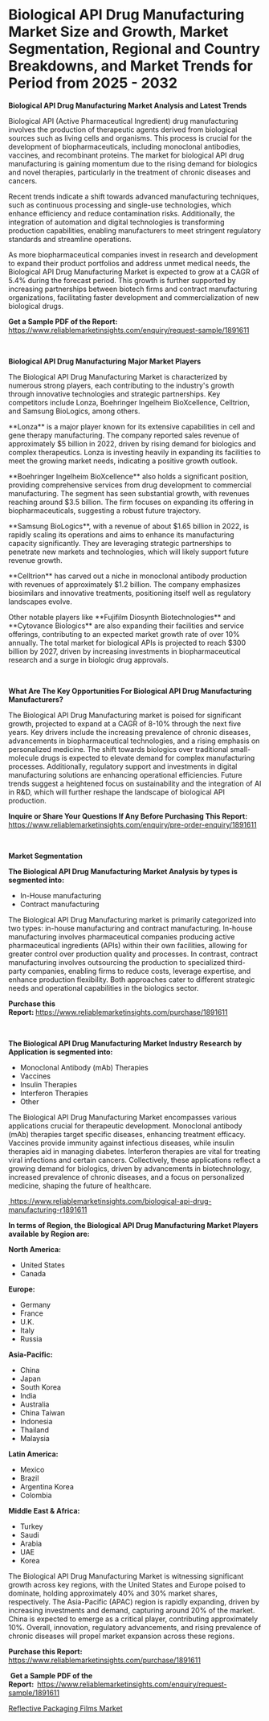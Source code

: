 <p><h1>Biological API Drug Manufacturing Market Size and Growth, Market Segmentation, Regional and Country Breakdowns, and Market Trends for Period from 2025 -  2032</h1></p><p><strong>Biological API Drug Manufacturing Market Analysis and Latest Trends</strong></p>
<p><p>Biological API (Active Pharmaceutical Ingredient) drug manufacturing involves the production of therapeutic agents derived from biological sources such as living cells and organisms. This process is crucial for the development of biopharmaceuticals, including monoclonal antibodies, vaccines, and recombinant proteins. The market for biological API drug manufacturing is gaining momentum due to the rising demand for biologics and novel therapies, particularly in the treatment of chronic diseases and cancers.</p><p>Recent trends indicate a shift towards advanced manufacturing techniques, such as continuous processing and single-use technologies, which enhance efficiency and reduce contamination risks. Additionally, the integration of automation and digital technologies is transforming production capabilities, enabling manufacturers to meet stringent regulatory standards and streamline operations.</p><p>As more biopharmaceutical companies invest in research and development to expand their product portfolios and address unmet medical needs, the Biological API Drug Manufacturing Market is expected to grow at a CAGR of 5.4% during the forecast period. This growth is further supported by increasing partnerships between biotech firms and contract manufacturing organizations, facilitating faster development and commercialization of new biological drugs.</p></p>
<p><strong>Get a Sample PDF of the Report:&nbsp;</strong> <a href="https://www.reliablemarketinsights.com/enquiry/request-sample/1891611?utm_campaign=2004&utm_medium=2&utm_source=Github&utm_content=ia&utm_term=14012025&utm_id=biological-api-drug-manufacturing">https://www.reliablemarketinsights.com/enquiry/request-sample/1891611</a></p>
<p>&nbsp;</p>
<p><strong>Biological API Drug Manufacturing Major Market Players</strong></p>
<p><p>The Biological API Drug Manufacturing Market is characterized by numerous strong players, each contributing to the industry's growth through innovative technologies and strategic partnerships. Key competitors include Lonza, Boehringer Ingelheim BioXcellence, Celltrion, and Samsung BioLogics, among others.</p><p>**Lonza** is a major player known for its extensive capabilities in cell and gene therapy manufacturing. The company reported sales revenue of approximately $5 billion in 2022, driven by rising demand for biologics and complex therapeutics. Lonza is investing heavily in expanding its facilities to meet the growing market needs, indicating a positive growth outlook.</p><p>**Boehringer Ingelheim BioXcellence** also holds a significant position, providing comprehensive services from drug development to commercial manufacturing. The segment has seen substantial growth, with revenues reaching around $3.5 billion. The firm focuses on expanding its offering in biopharmaceuticals, suggesting a robust future trajectory.</p><p>**Samsung BioLogics**, with a revenue of about $1.65 billion in 2022, is rapidly scaling its operations and aims to enhance its manufacturing capacity significantly. They are leveraging strategic partnerships to penetrate new markets and technologies, which will likely support future revenue growth.</p><p>**Celltrion** has carved out a niche in monoclonal antibody production with revenues of approximately $1.2 billion. The company emphasizes biosimilars and innovative treatments, positioning itself well as regulatory landscapes evolve.</p><p>Other notable players like **Fujifilm Diosynth Biotechnologies** and **Cytovance Biologics** are also expanding their facilities and service offerings, contributing to an expected market growth rate of over 10% annually. The total market for biological APIs is projected to reach $300 billion by 2027, driven by increasing investments in biopharmaceutical research and a surge in biologic drug approvals.</p></p>
<p>&nbsp;</p>
<p><strong>What Are The Key Opportunities For Biological API Drug Manufacturing Manufacturers?</strong></p>
<p><p>The Biological API Drug Manufacturing market is poised for significant growth, projected to expand at a CAGR of 8-10% through the next five years. Key drivers include the increasing prevalence of chronic diseases, advancements in biopharmaceutical technologies, and a rising emphasis on personalized medicine. The shift towards biologics over traditional small-molecule drugs is expected to elevate demand for complex manufacturing processes. Additionally, regulatory support and investments in digital manufacturing solutions are enhancing operational efficiencies. Future trends suggest a heightened focus on sustainability and the integration of AI in R&D, which will further reshape the landscape of biological API production.</p></p>
<p><strong>Inquire or Share Your Questions If Any Before Purchasing This Report:</strong> <a href="https://www.reliablemarketinsights.com/enquiry/pre-order-enquiry/1891611?utm_campaign=2004&utm_medium=2&utm_source=Github&utm_content=ia&utm_term=14012025&utm_id=biological-api-drug-manufacturing">https://www.reliablemarketinsights.com/enquiry/pre-order-enquiry/1891611</a></p>
<p>&nbsp;</p>
<p><strong>Market Segmentation</strong></p>
<p><strong>The Biological API Drug Manufacturing Market Analysis by types is segmented into:</strong></p>
<p><ul><li>In-House manufacturing</li><li>Contract manufacturing</li></ul></p>
<p><p>The Biological API Drug Manufacturing market is primarily categorized into two types: in-house manufacturing and contract manufacturing. In-house manufacturing involves pharmaceutical companies producing active pharmaceutical ingredients (APIs) within their own facilities, allowing for greater control over production quality and processes. In contrast, contract manufacturing involves outsourcing the production to specialized third-party companies, enabling firms to reduce costs, leverage expertise, and enhance production flexibility. Both approaches cater to different strategic needs and operational capabilities in the biologics sector.</p></p>
<p><strong>Purchase this Report:&nbsp;</strong><a href="https://www.reliablemarketinsights.com/purchase/1891611?utm_campaign=2004&utm_medium=2&utm_source=Github&utm_content=ia&utm_term=14012025&utm_id=biological-api-drug-manufacturing">https://www.reliablemarketinsights.com/purchase/1891611</a></p>
<p>&nbsp;</p>
<p><strong>The Biological API Drug Manufacturing Market Industry Research by Application is segmented into:</strong></p>
<p><ul><li>Monoclonal Antibody (mAb) Therapies</li><li>Vaccines</li><li>Insulin Therapies</li><li>Interferon Therapies</li><li>Other</li></ul></p>
<p><p>The Biological API Drug Manufacturing Market encompasses various applications crucial for therapeutic development. Monoclonal antibody (mAb) therapies target specific diseases, enhancing treatment efficacy. Vaccines provide immunity against infectious diseases, while insulin therapies aid in managing diabetes. Interferon therapies are vital for treating viral infections and certain cancers. Collectively, these applications reflect a growing demand for biologics, driven by advancements in biotechnology, increased prevalence of chronic diseases, and a focus on personalized medicine, shaping the future of healthcare.</p></p>
<p><a href="https://www.reliablemarketinsights.com/biological-api-drug-manufacturing-r1891611?utm_campaign=2004&utm_medium=2&utm_source=Github&utm_content=ia&utm_term=14012025&utm_id=biological-api-drug-manufacturing">&nbsp;https://www.reliablemarketinsights.com/biological-api-drug-manufacturing-r1891611</a></p>
<p><strong>In terms of Region, the Biological API Drug Manufacturing Market Players available by Region are:</strong></p>
<p>
    <p> <strong> North America: </strong>
        <ul>
            <li>United States</li>
            <li>Canada</li>
        </ul>
        </p> 
    <p> <strong> Europe: </strong>
        <ul>
            <li>Germany</li>
            <li>France</li>
            <li>U.K.</li>
            <li>Italy</li>
            <li>Russia</li>
        </ul>
        </p> 
    <p> <strong> Asia-Pacific: </strong>
        <ul>
            <li>China</li>
            <li>Japan</li>
            <li>South Korea</li>
            <li>India</li>
            <li>Australia</li>
            <li>China Taiwan</li>
            <li>Indonesia</li>
            <li>Thailand</li>
            <li>Malaysia</li>
        </ul>
        </p> 
    <p> <strong> Latin America: </strong>
        <ul>
            <li>Mexico</li>
            <li>Brazil</li>
            <li>Argentina Korea</li>
            <li>Colombia</li>
        </ul>
        </p> 
    <p> <strong> Middle East & Africa: </strong>
        <ul>
            <li>Turkey</li>
            <li>Saudi</li>
            <li>Arabia</li>
            <li>UAE</li>
            <li>Korea</li>
        </ul>
    </p>
    </p>
<p><p>The Biological API Drug Manufacturing Market is witnessing significant growth across key regions, with the United States and Europe poised to dominate, holding approximately 40% and 30% market shares, respectively. The Asia-Pacific (APAC) region is rapidly expanding, driven by increasing investments and demand, capturing around 20% of the market. China is expected to emerge as a critical player, contributing approximately 10%. Overall, innovation, regulatory advancements, and rising prevalence of chronic diseases will propel market expansion across these regions.</p></p>
<p><strong>Purchase this Report: </strong><a href="https://www.reliablemarketinsights.com/purchase/1891611?utm_campaign=2004&utm_medium=2&utm_source=Github&utm_content=ia&utm_term=14012025&utm_id=biological-api-drug-manufacturing">https://www.reliablemarketinsights.com/purchase/1891611</a></p>
<p>&nbsp;<strong>Get a Sample PDF of the Report:&nbsp;&nbsp;</strong><a href="https://www.reliablemarketinsights.com/enquiry/request-sample/1891611?utm_campaign=2004&utm_medium=2&utm_source=Github&utm_content=ia&utm_term=14012025&utm_id=biological-api-drug-manufacturing">https://www.reliablemarketinsights.com/enquiry/request-sample/1891611</a></p>
<p><strong></strong></p>
<p><p><a href="https://github.com/globismark/Market-Research-Report-List-5/blob/main/reflective-packaging-films-market.md?utm_campaign=2004&utm_medium=2&utm_source=Github&utm_content=ia&utm_term=14012025&utm_id=biological-api-drug-manufacturing">Reflective Packaging Films Market</a></p></p>